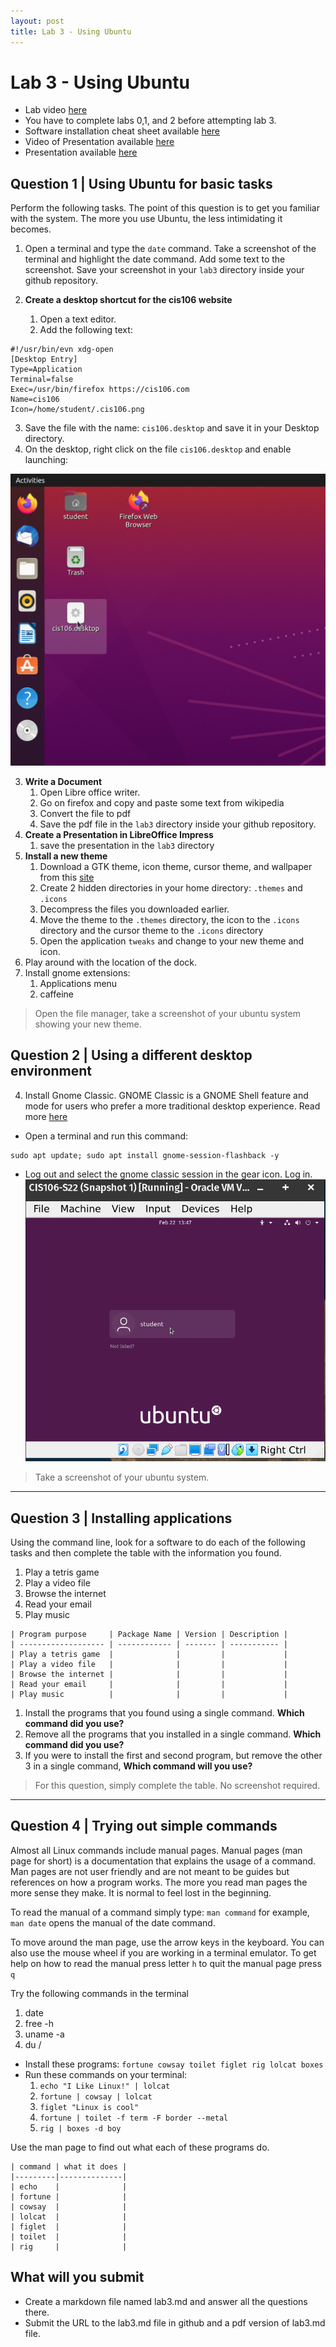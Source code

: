 ```yaml
---
layout: post
title: Lab 3 - Using Ubuntu 
---
```


# Lab 3 - Using Ubuntu 
* Lab video [here](https://youtu.be/ah4zi8SgKaY)
* You have to complete labs 0,1, and 2 before attempting lab 3.
* Software installation cheat sheet available [here](https://bit.ly/3djIsfy)
* Video of Presentation available [here](https://youtu.be/_PoTDzMfi0o)
* Presentation available [here](https://shorturl.at/BDO39)

## Question 1 | Using Ubuntu for basic tasks
Perform the following tasks. The point of this question is to get you familiar with the system. The more you use Ubuntu, the less intimidating it becomes. 

1. Open a terminal and type the `date` command. Take a screenshot of the terminal and highlight the date command. Add some text to the screenshot. Save your screenshot in your `lab3` directory inside your github repository.

2. **Create a desktop shortcut for the cis106 website**
   1. Open a text editor.
   2. Add the following text:
```
#!/usr/bin/evn xdg-open
[Desktop Entry]
Type=Application
Terminal=false
Exec=/usr/bin/firefox https://cis106.com
Name=cis106
Icon=/home/student/.cis106.png
```
   3. Save the file with the name: `cis106.desktop` and save it in your Desktop directory.
   4. On the desktop, right click on the file `cis106.desktop` and enable launching:

![allow launching](/assets/allowLanuching.gif)<br>  

3. **Write a Document**
   1. Open Libre office writer.
   2. Go on firefox and copy and paste some text from wikipedia
   3. Convert the file to pdf
   4. Save the pdf file in the `lab3` directory inside your github repository.
4. **Create a Presentation in LibreOffice Impress**
   1. save the presentation in the `lab3` directory
5. **Install a new theme**
   1. Download a GTK theme, icon theme, cursor theme, and wallpaper from this [site](https://www.gnome-look.org/browse/)
   2. Create 2 hidden directories in your home directory: `.themes` and `.icons`
   3. Decompress the files you downloaded earlier.
   4. Move the theme to the `.themes` directory, the icon to the `.icons` directory and the cursor theme to the `.icons` directory
   5. Open the application `tweaks` and change to your new theme and icon. 
6. Play around with the location of the dock.
7. Install gnome extensions:
   1. Applications menu
   2. caffeine

> Open the file manager, take a screenshot of your ubuntu system showing your new theme.

## Question 2 | Using a different desktop environment

4. Install Gnome Classic. GNOME Classic is a GNOME Shell feature and mode for users who prefer a more traditional desktop experience. Read more [here](https://access.redhat.com/documentation/en-us/red_hat_enterprise_linux/7/html/desktop_migration_and_administration_guide/what-is-gnome-classic#:~:text=GNOME%20Classic%20is%20a%20GNOME,The%20Applications%20and%20Places%20menus.) 
* Open a terminal and run this command:
```
sudo apt update; sudo apt install gnome-session-flashback -y
```
* Log out and select the gnome classic session in the gear icon. Log in.
![switchingde](/assets/switchinge-de.gif)

> Take a screenshot of your ubuntu system.

<hr>

## Question 3 | Installing applications
Using the command line, look for a software to do each of the following tasks and then complete the table with the information you found.
1. Play a tetris game
2. Play a video file
3. Browse the internet
4. Read your email
5. Play music 

```
| Program purpose     | Package Name | Version | Description |
| ------------------- | ------------ | ------- | ----------- |
| Play a tetris game  |              |         |             |
| Play a video file   |              |         |             |
| Browse the internet |              |         |             |
| Read your email     |              |         |             |
| Play music          |              |         |             |
```
1. Install the programs that you found using a single command. **Which command did you use?**
2. Remove all the programs that you installed in a single command. **Which command did you use?**
3. If you were to install the first and second program, but remove the other 3 in a single command, **Which command will you use?**

> For this question, simply complete the table. No screenshot required.

<hr>

## Question 4 | Trying out simple commands

Almost all Linux commands include manual pages. Manual pages (man page for short) is a documentation that explains the usage of a command. Man pages are not user friendly and are not meant to be guides but references on how a program works. The more you read man pages the more sense they make. It is normal to feel lost in the beginning. 

To read the manual of a command simply type: `man command` for example, `man date` opens the manual of the date command.

To move around the man page, use the arrow keys in the keyboard. You can also use the mouse wheel if you are working in a terminal emulator. 
To get help on how to read the manual press letter `h` to  quit the manual page press `q`

Try the following commands in the terminal
   1. date
   2. free -h
   3. uname -a
   4. du / 
* Install these programs: `fortune cowsay toilet figlet rig lolcat boxes`
* Run these commands on your terminal:
   1. `echo "I Like Linux!" | lolcat`
   2. `fortune | cowsay | lolcat`
   3. `figlet "Linux is cool"`
   4. `fortune | toilet -f term -F border --metal`
   5. `rig | boxes -d boy`

Use the man page to find out what each of these programs do.
```
| command | what it does |
|---------|--------------|
| echo    |              |
| fortune |              |
| cowsay  |              |
| lolcat  |              |
| figlet  |              |
| toilet  |              |
| rig     |              |
```

## What will you submit
* Create a markdown file named lab3.md and answer all the questions there.
* Submit the URL to the lab3.md file in github and a pdf version of lab3.md file.